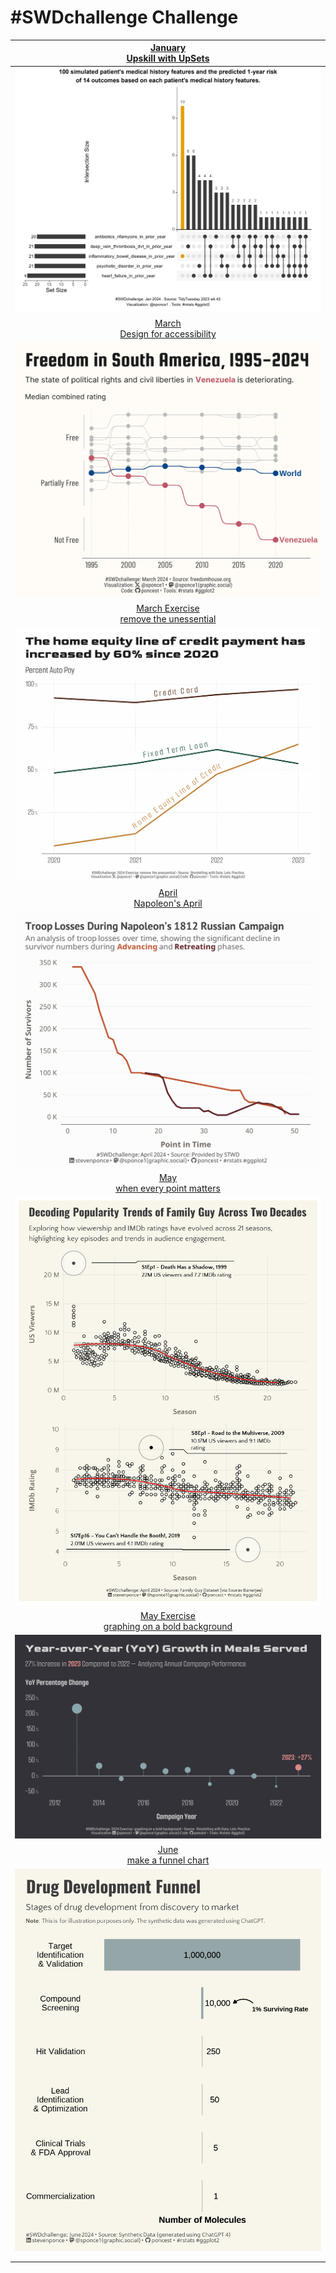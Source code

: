 # \#**SWDchallenge** Challenge

<!-- table header, followed by pictures link -->

|                   [January](https://github.com/poncest/SWDchallenge/tree/main/2024/01_Jan)[<br>](https://github.com/poncest/tidytuesday/tree/main/2023/Week_02)[Upskill with UpSets](https://github.com/poncest/SWDchallenge/tree/main/2024/01_Jan)                    |
|:--------------------------------------:|
|                                                                                                                    ![](01_Jan/img/01_Jan.png "Jan")                                                                                                                    |
|                                                                                   [March<br>Design for accessibility](https://github.com/poncest/SWDchallenge/tree/main/2024/03_Mar)                                                                                   |
|                                                                                                                    ![](03_Mar/img/03_Mar.png "Mar")                                                                                                                    |
|             [March Exercise](https://github.com/poncest/SWDchallenge/tree/main/2024/Ex_3.10)[<br>](https://github.com/poncest/SWDchallenge/tree/main/2024/03_Mar)[remove the unessential](https://github.com/poncest/SWDchallenge/tree/main/2024/Ex_3.10)              |
|                                                                                                                   ![](Ex_3.10/img/Ex_3.10.png "Mar")                                                                                                                   |
|                      [April](https://github.com/poncest/SWDchallenge/tree/main/2024/04_Apr)[<br>](https://github.com/poncest/SWDchallenge/tree/main/2024/03_Mar)[Napoleon's April](https://github.com/poncest/SWDchallenge/tree/main/2024/04_Apr)                      |
|                                                                                                                    ![](04_Apr/img/04_Apr.png "Apr")                                                                                                                    |
|                   [May](https://github.com/poncest/SWDchallenge/tree/main/2024/05_May)[<br>](https://github.com/poncest/SWDchallenge/tree/main/2024/03_Mar)[when every point matters](https://github.com/poncest/SWDchallenge/tree/main/2024/05_May)                   |
|                                                                                                                    ![](05_May/img/05_May.png "May")                                                                                                                    |
| [May Exercise](https://github.com/poncest/SWDchallenge/tree/main/2024/Ex_bold_backgroud)[<br>](https://github.com/poncest/SWDchallenge/tree/main/2024/03_Mar)[graphing on a bold background](https://github.com/poncest/SWDchallenge/tree/main/2024/Ex_bold_backgroud) |
|                                                                                                    ![](Ex_bold_backgroud/img/Ex_bold_background.png "May Exercise")                                                                                                    |
|                     [June](https://github.com/poncest/SWDchallenge/tree/main/2024/06_Jun)[<br>](https://github.com/poncest/SWDchallenge/tree/main/2024/03_Mar)[make a funnel chart](https://github.com/poncest/SWDchallenge/tree/main/2024/06_Jun)                     |
|                                                                                                                   ![](06_Jun/img/06_Jun.png "June")                                                                                                                    |
|                                                                                                                                                                                                                                                                        |
|                                                                                                                                                                                                                                                                        |
